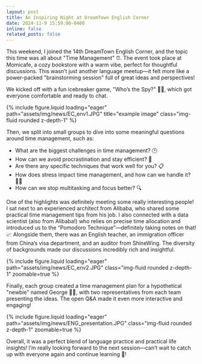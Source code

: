 ```yaml
---
layout: post
title: An Inspiring Night at DreamTown English Corner
date: 2024-11-9 15:59:00-0400
inline: false
related_posts: false
---
```

This weekend, I joined the 14th DreamTown English Corner, and the topic this time was all about "Time Management" ⏰. The event took place at Momicafe, a cozy bookstore with a warm vibe, perfect for thoughtful discussions. This wasn’t just another language meetup—it felt more like a power-packed "brainstorming session" full of great ideas and perspectives!

We kicked off with a fun icebreaker game, "Who’s the Spy?" 🕵️‍♂️, which got everyone comfortable and ready to chat. 

<div class="row">
    <div class="col-sm mt-3 mt-md-0">
        {% include figure.liquid loading="eager" path="assets/img/news/EC_env1.JPG" title="example image" class="img-fluid rounded z-depth-1" %}
    </div>
</div>

Then, we split into small groups to dive into some meaningful questions around time management, such as:

- What are the biggest challenges in time management? 🕑
- How can we avoid procrastination and stay efficient? 🚀
- Are there any specific techniques that work well for you? 📋
- How does stress impact time management, and how can we handle it? 💆‍♀️
- How can we stop multitasking and focus better? 🔍

One of the highlights was definitely meeting some really interesting people! I sat next to an experienced architect from Alibaba, who shared some practical time management tips from his job. I also connected with a data scientist (also from Alibaba!) who relies on precise time allocation and introduced us to the “Pomodoro Technique”—definitely taking notes on that! 📈 Alongside them, there was an English teacher, an immigration officer from China’s visa department, and an auditor from ShineWing. The diversity of backgrounds made our discussions incredibly rich and insightful.

<div class="row mt-3">
    <div class="col-sm mt-3 mt-md-0">
        {% include figure.liquid loading="eager" path="assets/img/news/EC_env2.JPG" class="img-fluid rounded z-depth-1" zoomable=true %}
    </div>
</div>

Finally, each group created a time management plan for a hypothetical "newbie" named George 🧑‍💼, with two representatives from each team presenting the ideas. The open Q&A made it even more interactive and engaging!

<div class="row mt-3">
    <div class="col-sm mt-3 mt-md-0">
        {% include figure.liquid loading="eager" path="assets/img/news/ENG_presentation.JPG" class="img-fluid rounded z-depth-1" zoomable=true %}
    </div>
</div>


Overall, it was a perfect blend of language practice and practical life insights! I’m really looking forward to the next session—can’t wait to catch up with everyone again and continue learning 🌟!
